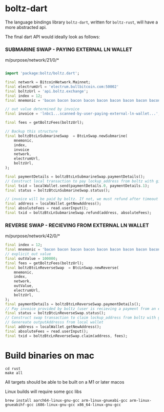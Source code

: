 # boltz-dart 

The language bindings library `boltz-dart`, written for `boltz-rust`, will have a more abstracted api.

The final dart API would ideally look as follows:

### SUBMARINE SWAP - PAYING EXTERNAL LN WALLET

m/purpose/network/21/0/*

```dart

import 'package:boltz/boltz.dart';

final network = BitcoinNetwork.Mainnet;
final electrumUrl = 'electrum.bullbitcoin.com:50002'
final boltzUrl = 'api.boltz.exchange';
final index = 12;
final mnemonic = 'bacon bacon bacon bacon bacon bacon bacon bacon bacon bacon bacon bacon bacon bacon bacon bacon bacon bacon bacon bacon bacon bacon bacon bacon';

// out value determined by invoice
final invoice = 'lnbc1...scanned-by-user-paying-external-ln-wallet...';

final fees = getBoltzFees(boltzUrl);

// Backup this structure
final boltzBtcLnSubmarineSwap  = BtcLnSwap.newSubmarine(
    mnemonic, 
    index,
    invoice
    network,
    electrumUrl,
    boltzUrl,
);

final paymentDetails = boltzBtcLnSubmarineSwap.paymentDetails();
// Construct local transaction to pay lockup_address from boltz with given amount
final txid = localWallet.send(paymentDetails.0, paymentDetails.1);
final status = boltzBtcLnSubmarineSwap.status();

// invoice will be paid by boltz. If not, we must refund after timeout
final address = localWallet.getNewAddress();
final absoluteFees = read.userInput();
final txid = boltzBtcLnSubmarineSwap.refund(address, absoluteFees);

```

### REVERSE SWAP - RECIEVING FROM EXTERNAL LN WALLET

m/purpose/network/42/0/*

```dart
final index = 12;
final mnemonic = 'bacon bacon bacon bacon bacon bacon bacon bacon bacon bacon bacon bacon bacon bacon bacon bacon bacon bacon bacon bacon bacon bacon bacon bacon';
// explicit out value
final outValue = 100000;
final fees = getBoltzFees(boltzUrl);
final boltzBtcLnReverseSwap  = BtcLnSwap.newReverse(
    mnemonic,
    index,
    network,
    outValue,
    electrumUrl,
    boltzUrl,
);
final paymentDetails = boltzBtcLnReverseSwap.paymentDetails();
// Pay invoice provided by boltz (user is recieving a payment from an external LN wallet)
final status = boltzBtcLnReverseSwap.status();
// Construct swap transaction to claim lockup_address from boltz with given amount
// Genereate outputAddresss from local wallet
final address = localWallet.getNewAddress();
final absoluteFees = read.userInput();
final txid = boltzBtcLnReverseSwap.claim(address, fees);
```

# Build binaries on mac

```
cd rust
make all
```

All targets should be able to be built on a M1 or later macos

Linux builds will require some gcc libs

```
brew install aarch64-linux-gnu-gcc arm-linux-gnueabi-gcc arm-linux-gnueabihf-gcc i686-linux-gnu-gcc x86_64-linux-gnu-gcc

```